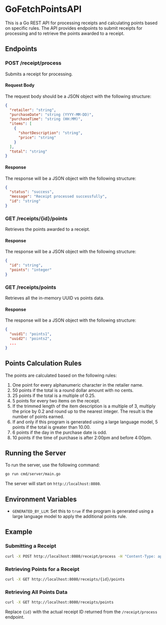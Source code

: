 # GoFetchPointsAPI

This is a Go REST API for processing receipts and calculating points based on specific rules. The API provides endpoints to submit receipts for processing and to retrieve the points awarded to a receipt.

## Endpoints

### POST /receipt/process

Submits a receipt for processing.

#### Request Body

The request body should be a JSON object with the following structure:

```json
{
  "retailer": "string",
  "purchaseDate": "string (YYYY-MM-DD)",
  "purchaseTime": "string (HH:MM)",
  "items": [
    {
      "shortDescription": "string",
      "price": "string"
    }
  ],
  "total": "string"
}
```

#### Response

The response will be a JSON object with the following structure:

```json
{
  "status": "success",
  "message": "Receipt processed successfully",
  "id": "string"
}
```

### GET /receipts/{id}/points

Retrieves the points awarded to a receipt.

#### Response

The response will be a JSON object with the following structure:

```json
{
  "id": "string",
  "points": "integer"
}
```

### GET /receipts/points

Retrieves all the in-memory UUID vs points data.

#### Response

The response will be a JSON object with the following structure:

```json
{
  "uuid1": "points1",
  "uuid2": "points2",
  ...
}
```

## Points Calculation Rules

The points are calculated based on the following rules:

1. One point for every alphanumeric character in the retailer name.
2. 50 points if the total is a round dollar amount with no cents.
3. 25 points if the total is a multiple of 0.25.
4. 5 points for every two items on the receipt.
5. If the trimmed length of the item description is a multiple of 3, multiply the price by 0.2 and round up to the nearest integer. The result is the number of points earned.
6. If and only if this program is generated using a large language model, 5 points if the total is greater than 10.00.
7. 6 points if the day in the purchase date is odd.
8. 10 points if the time of purchase is after 2:00pm and before 4:00pm.

## Running the Server

To run the server, use the following command:

```sh
go run cmd/server/main.go
```

The server will start on `http://localhost:8080`.

## Environment Variables

- `GENERATED_BY_LLM`: Set this to `true` if the program is generated using a large language model to apply the additional points rule.

## Example

### Submitting a Receipt

```sh
curl -X POST http://localhost:8080/receipt/process -H "Content-Type: application/json" -d @receipt.json
```

### Retrieving Points for a Receipt

```sh
curl -X GET http://localhost:8080/receipts/{id}/points
```

### Retrieving All Points Data

```sh
curl -X GET http://localhost:8080/receipts/points
```

Replace `{id}` with the actual receipt ID returned from the `/receipt/process` endpoint.
